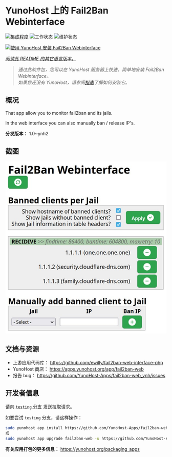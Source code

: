 <!--
注意：此 README 由 <https://github.com/YunoHost/apps/tree/master/tools/readme_generator> 自动生成
请勿手动编辑。
-->

# YunoHost 上的 Fail2Ban Webinterface

[![集成程度](https://dash.yunohost.org/integration/fail2ban-web.svg)](https://ci-apps.yunohost.org/ci/apps/fail2ban-web/) ![工作状态](https://ci-apps.yunohost.org/ci/badges/fail2ban-web.status.svg) ![维护状态](https://ci-apps.yunohost.org/ci/badges/fail2ban-web.maintain.svg)

[![使用 YunoHost 安装 Fail2Ban Webinterface](https://install-app.yunohost.org/install-with-yunohost.svg)](https://install-app.yunohost.org/?app=fail2ban-web)

*[阅读此 README 的其它语言版本。](./ALL_README.md)*

> *通过此软件包，您可以在 YunoHost 服务器上快速、简单地安装 Fail2Ban Webinterface。*  
> *如果您还没有 YunoHost，请参阅[指南](https://yunohost.org/install)了解如何安装它。*

## 概况

That app allow you to monitor fail2ban and its jails.

In the web interface you can also manually ban / release IP's.


**分发版本：** 1.0~ynh2

## 截图

![Fail2Ban Webinterface 的截图](./doc/screenshots/screenshot.jpg)

## 文档与资源

- 上游应用代码库： <https://github.com/ewilly/fail2ban-web-interface-php>
- YunoHost 商店： <https://apps.yunohost.org/app/fail2ban-web>
- 报告 bug： <https://github.com/YunoHost-Apps/fail2ban-web_ynh/issues>

## 开发者信息

请向 [`testing` 分支](https://github.com/YunoHost-Apps/fail2ban-web_ynh/tree/testing) 发送拉取请求。

如要尝试 `testing` 分支，请这样操作：

```bash
sudo yunohost app install https://github.com/YunoHost-Apps/fail2ban-web_ynh/tree/testing --debug
或
sudo yunohost app upgrade fail2ban-web -u https://github.com/YunoHost-Apps/fail2ban-web_ynh/tree/testing --debug
```

**有关应用打包的更多信息：** <https://yunohost.org/packaging_apps>
